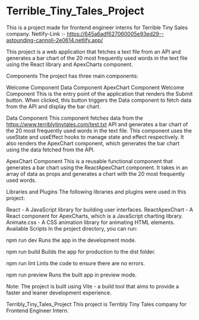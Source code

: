 # Terrible_Tiny_Tales_Project
This is a project made for frontend engineer interns for Terrible Tiny Sales company.
Netlify-Link :- https://645a6adf627060005e93ed29--astounding-cannoli-2e0614.netlify.app/

This project is a web application that fetches a text file from an API and generates a bar chart of the 20 most frequently used words in the text file using the React library and ApexCharts component.

Components
The project has three main components:

Welcome Component
Data Component
ApexChart Component
Welcome Component
This is the entry point of the application that renders the Submit button. When clicked, this button triggers the Data component to fetch data from the API and display the bar chart.

Data Component
This component fetches data from the https://www.terriblytinytales.com/test.txt API and generates a bar chart of the 20 most frequently used words in the text file. This component uses the useState and useEffect hooks to manage state and effect respectively. It also renders the ApexChart component, which generates the bar chart using the data fetched from the API.

ApexChart Component
This is a reusable functional component that generates a bar chart using the ReactApexChart component. It takes in an array of data as props and generates a chart with the 20 most frequently used words.

Libraries and Plugins
The following libraries and plugins were used in this project:

React - A JavaScript library for building user interfaces.
ReactApexChart - A React component for ApexCharts, which is a JavaScript charting library.
Animate.css - A CSS animation library for animating HTML elements.
Available Scripts
In the project directory, you can run:

npm run dev
Runs the app in the development mode.

npm run build
Builds the app for production to the dist folder.

npm run lint
Lints the code to ensure there are no errors.

npm run preview
Runs the built app in preview mode.

Note: The project is built using Vite - a build tool that aims to provide a faster and leaner development experience.


Terribly_Tiny_Tales_Project
This project is Terribly Tiny Tales company for Frontend Engineer Intern.
